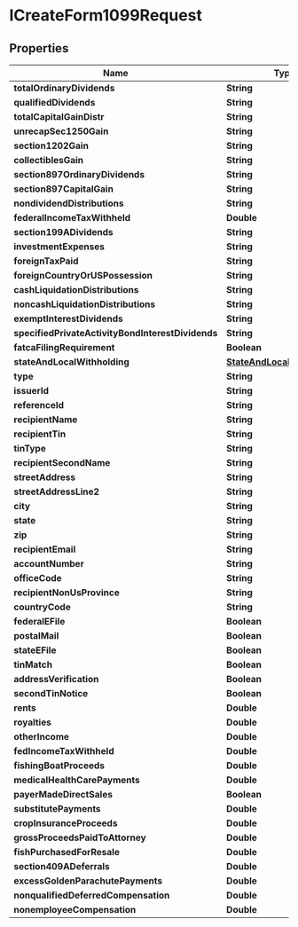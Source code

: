 

# ICreateForm1099Request


## Properties

| Name | Type | Description | Notes |
|------------ | ------------- | ------------- | -------------|
|**totalOrdinaryDividends** | **String** |  |  [optional] |
|**qualifiedDividends** | **String** |  |  [optional] |
|**totalCapitalGainDistr** | **String** |  |  [optional] |
|**unrecapSec1250Gain** | **String** |  |  [optional] |
|**section1202Gain** | **String** |  |  [optional] |
|**collectiblesGain** | **String** |  |  [optional] |
|**section897OrdinaryDividends** | **String** |  |  [optional] |
|**section897CapitalGain** | **String** |  |  [optional] |
|**nondividendDistributions** | **String** |  |  [optional] |
|**federalIncomeTaxWithheld** | **Double** |  |  [optional] |
|**section199ADividends** | **String** |  |  [optional] |
|**investmentExpenses** | **String** |  |  [optional] |
|**foreignTaxPaid** | **String** |  |  [optional] |
|**foreignCountryOrUSPossession** | **String** |  |  [optional] |
|**cashLiquidationDistributions** | **String** |  |  [optional] |
|**noncashLiquidationDistributions** | **String** |  |  [optional] |
|**exemptInterestDividends** | **String** |  |  [optional] |
|**specifiedPrivateActivityBondInterestDividends** | **String** |  |  [optional] |
|**fatcaFilingRequirement** | **Boolean** |  |  [optional] |
|**stateAndLocalWithholding** | [**StateAndLocalWithholding**](StateAndLocalWithholding.md) |  |  [optional] |
|**type** | **String** |  |  [optional] |
|**issuerId** | **String** |  |  [optional] |
|**referenceId** | **String** |  |  [optional] |
|**recipientName** | **String** |  |  [optional] |
|**recipientTin** | **String** |  |  [optional] |
|**tinType** | **String** |  |  [optional] |
|**recipientSecondName** | **String** |  |  [optional] |
|**streetAddress** | **String** |  |  [optional] |
|**streetAddressLine2** | **String** |  |  [optional] |
|**city** | **String** |  |  [optional] |
|**state** | **String** |  |  [optional] |
|**zip** | **String** |  |  [optional] |
|**recipientEmail** | **String** |  |  [optional] |
|**accountNumber** | **String** |  |  [optional] |
|**officeCode** | **String** |  |  [optional] |
|**recipientNonUsProvince** | **String** |  |  [optional] |
|**countryCode** | **String** |  |  [optional] |
|**federalEFile** | **Boolean** |  |  [optional] |
|**postalMail** | **Boolean** |  |  [optional] |
|**stateEFile** | **Boolean** |  |  [optional] |
|**tinMatch** | **Boolean** |  |  [optional] |
|**addressVerification** | **Boolean** |  |  [optional] |
|**secondTinNotice** | **Boolean** |  |  [optional] |
|**rents** | **Double** |  |  [optional] |
|**royalties** | **Double** |  |  [optional] |
|**otherIncome** | **Double** |  |  [optional] |
|**fedIncomeTaxWithheld** | **Double** |  |  [optional] |
|**fishingBoatProceeds** | **Double** |  |  [optional] |
|**medicalHealthCarePayments** | **Double** |  |  [optional] |
|**payerMadeDirectSales** | **Boolean** |  |  [optional] |
|**substitutePayments** | **Double** |  |  [optional] |
|**cropInsuranceProceeds** | **Double** |  |  [optional] |
|**grossProceedsPaidToAttorney** | **Double** |  |  [optional] |
|**fishPurchasedForResale** | **Double** |  |  [optional] |
|**section409ADeferrals** | **Double** |  |  [optional] |
|**excessGoldenParachutePayments** | **Double** |  |  [optional] |
|**nonqualifiedDeferredCompensation** | **Double** |  |  [optional] |
|**nonemployeeCompensation** | **Double** |  |  [optional] |



